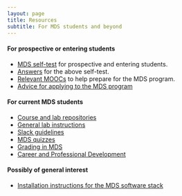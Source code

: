 ```yaml
---
layout: page
title: Resources
subtitle: For MDS students and beyond
---
```


#### For prospective or entering students

- [MDS self-test](http://nbviewer.jupyter.org/github/UBC-MDS/UBC-MDS.github.io/blob/master/selftest/mds_self_test.pdf) for prospective and entering students.
- [Answers](http://nbviewer.jupyter.org/github/UBC-MDS/UBC-MDS.github.io/blob/master/selftest/mds_self_test_answers.pdf) for the above self-test.
- [Relevant MOOCs](/resources_pages/prep_moocs) to help prepare for the MDS program.
- [Advice for applying to the MDS program](/resources_pages/applicationAdvice)

#### For current MDS students

- [Course and lab repositories](/resources/pages)
- [General lab instructions](/resources_pages/general_lab_instructions)
- [Slack guidelines](/resources_pages/slack)
- [MDS quizzes](/resources_pages/quiz)
- [Grading in MDS](/resources_pages/grades)
- [Career and Professional Development](/resources_pages/CareerandIndustryResources)

#### Possibly of general interest

- [Installation instructions for the MDS software stack](/resources_pages/installation_instructions)
